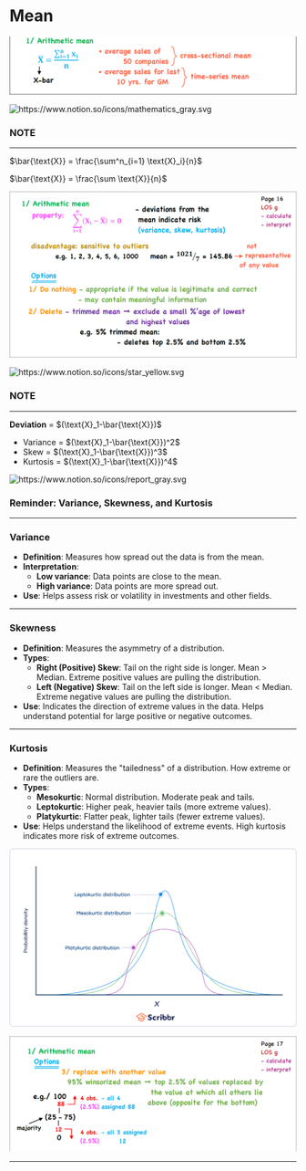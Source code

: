 # Mean

![image.png](Mean%201762adf9873a803e87e5d8d7f891724d/image.png)

<aside>
<img src="https://www.notion.so/icons/mathematics_gray.svg" alt="https://www.notion.so/icons/mathematics_gray.svg" width="40px" />

### NOTE

---

$\bar{\text{X}} = \frac{\sum^n_{i=1} \text{X}_i}{n}$

$\bar{\text{X}} = \frac{\sum \text{X}}{n}$

</aside>

![Screenshot (91).png](Mean%201762adf9873a803e87e5d8d7f891724d/Screenshot_(91).png)

<aside>
<img src="https://www.notion.so/icons/star_yellow.svg" alt="https://www.notion.so/icons/star_yellow.svg" width="40px" />

### NOTE

---

**Deviation** = $(\text{X}_1-\bar{\text{X}})$ 

- Variance = $(\text{X}_1-\bar{\text{X}})^2$
- Skew = $(\text{X}_1-\bar{\text{X}})^3$
- Kurtosis = $(\text{X}_1-\bar{\text{X}})^4$
</aside>

<aside>
<img src="https://www.notion.so/icons/report_gray.svg" alt="https://www.notion.so/icons/report_gray.svg" width="40px" />

### Reminder: Variance, Skewness, and Kurtosis

---

### **Variance**

- **Definition**: Measures how spread out the data is from the mean.
- **Interpretation**:
    - **Low variance**: Data points are close to the mean.
    - **High variance**: Data points are more spread out.
- **Use**: Helps assess risk or volatility in investments and other fields.

---

### **Skewness**

- **Definition**: Measures the asymmetry of a distribution.
- **Types**:
    - **Right (Positive) Skew**: Tail on the right side is longer. Mean > Median. Extreme positive values are pulling the distribution.
    - **Left (Negative) Skew**: Tail on the left side is longer. Mean < Median. Extreme negative values are pulling the distribution.
- **Use**: Indicates the direction of extreme values in the data. Helps understand potential for large positive or negative outcomes.

---

### **Kurtosis**

- **Definition**: Measures the "tailedness" of a distribution. How extreme or rare the outliers are.
- **Types**:
    - **Mesokurtic**: Normal distribution. Moderate peak and tails.
    - **Leptokurtic**: Higher peak, heavier tails (more extreme values).
    - **Platykurtic**: Flatter peak, lighter tails (fewer extreme values).
- **Use**: Helps understand the likelihood of extreme events. High kurtosis indicates more risk of extreme outcomes.

![image.png](../LOS%20f%20Normal%20Distribution%20(properties)%201782adf9873a80929dbed4854b3f8ff6/image.png)

</aside>

![image.png](Mean%201762adf9873a803e87e5d8d7f891724d/image%201.png)

---